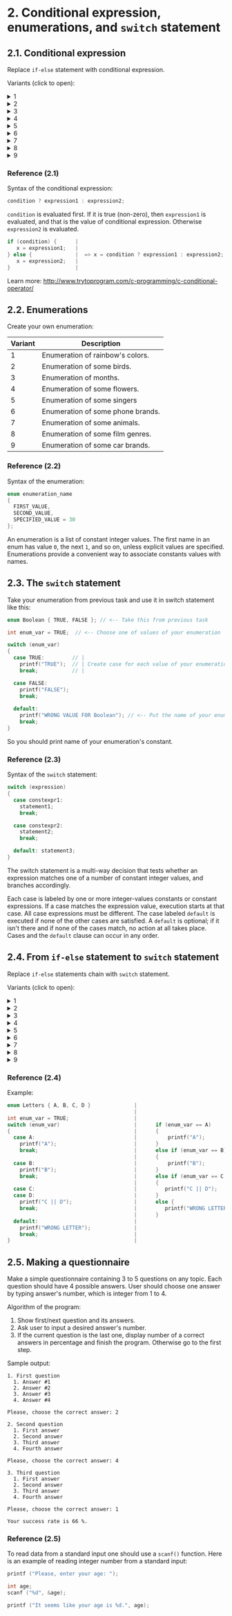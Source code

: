 # 2. Conditional expression, enumerations, and `switch` statement

## 2.1. Conditional expression

Replace `if-else` statement with conditional expression.

Variants (click to open):

<details>
<summary>1</summary>
<hr>

```c
double x = 23, y = 5.2, result;

if (x / 100 + y > 0)
{
  result = x * y
}
else
{
  result = 100 * x - y
}
```

<hr>
</details>

<details>
<summary>2</summary>
<hr>

```c
int f = 32, s = 12, result;

if (f / 5 < s * 2)
{
  result = f;
}
else
{
  result = s * s;
}
```

<hr>
</details>

<details>
<summary>3</summary>
<hr>

```c
char g = 'a', h = 'b', result;

if (g >= h)
{
  result = 'x';
}
else
{
  result = 'y';
}
```

<hr>
</details>

<details>
<summary>4</summary>
<hr>

```c
int i = 0, j = 1, result;

if (i && j || !i && !j )
{
  result = i || j;
}
else
{
  result = i && j;
}
```

<hr>
</details>

<details>
<summary>5</summary>
<hr>

```c
int e = 1, f = 0, result;

if (e && !f || !e && f)
{
  result = e && f;
}
else
{
  result = e || f;
}
```

<hr>
</details>

<details>
<summary>6</summary>
<hr>

```c
int q = 1, w = 0, result;

if (!q == w || q)
{
  result = !q;
}
else
{
  result = w || q;
}
```

<hr>
</details>

<details>
<summary>7</summary>
<hr>

```c
double k = 251.2, l = 113.1, result;

if (k % 2 > l * 3)
{
  result = k / 5;
}
else
{
  result = l * l;
}
```

<hr>
</details>

<details>
<summary>8</summary>
<hr>

```c
int a = 1, b = 2, result;

if (a < b)
{
  result = a + b;
}
else
{
  result = a - b;
}
```

<hr>
</details>

<details>
<summary>9</summary>
<hr>

```c
double c = 3.14, d = 2.57, result;

if (c == d)
{
  result = c * d;
}
else
{
  result = c / d;
}
```

<hr>
</details>

### Reference (2.1)

Syntax of the conditional expression:

```c
condition ? expression1 : expression2;
```

`condition` is evaluated first. If it is true (non-zero), then `expression1` is evaluated, and that is the value of conditional expression. Otherwise `expression2` is evaluated.

```c
if (condition) {      |
   x = expression1;   |  
} else {              |  => x = condition ? expression1 : expression2;
   x = expression2;   |
}                     |
```

Learn more: http://www.trytoprogram.com/c-programming/c-conditional-operator/

## 2.2. Enumerations

Create your own enumeration:

| Variant | Description                              |
| ------- | ---------------------------------------- |
| 1       | Enumeration of rainbow's colors.         |
| 2       | Enumeration of some birds.               |
| 3       | Enumeration of months.                   |
| 4       | Enumeration of some flowers.             |
| 5       | Enumeration of some singers              |
| 6       | Enumeration of some phone brands.        |
| 7       | Enumeration of some animals.             |
| 8       | Enumeration of some film genres.         |
| 9       | Enumeration of some car brands.          |

### Reference (2.2)

Syntax of the enumeration:

```c
enum enumeration_name
{
  FIRST_VALUE,
  SECOND_VALUE,
  SPECIFIED_VALUE = 30
};
```

An enumeration is a list of constant integer values. The first name in an enum has value `0`, the next `1`, and so on, unless explicit values are specified. Enumerations provide a convenient way to associate constants values with names.

## 2.3. The `switch` statement

Take your enumeration from previous task and use it in switch statement like this:

```c
enum Boolean { TRUE, FALSE }; // <-- Take this from previous task

int enum_var = TRUE;  // <-- Choose one of values of your enumeration

switch (enum_var)
{
  case TRUE:         // |
    printf("TRUE");  // | Create case for each value of your enumeration
    break;           // |

  case FALSE:
    printf("FALSE");
    break;
   
  default:
    printf("WRONG VALUE FOR Boolean"); // <-- Put the name of your enumeration here
    break;
}
```

So you should print name of your enumeration's constant.

### Reference (2.3)

Syntax of the `switch` statement:

```c
switch (expression)
{
  case constexpr1:
    statement1;
    break;

  case constexpr2:
    statement2;
    break;

  default: statement3;
}
```

The switch statement is a multi-way decision that tests whether an expression matches one of a number of constant integer values, and branches accordingly.

Each case is labeled by one or more integer-values constants or constant expressions. If a case matches the expression value, execution starts at that case. All case expressions must be different. The case labeled `default` is executed if none of the other cases are satisfied. A `default` is optional; if it isn't there and if none of the cases match, no action at all takes place. Cases and the `default` clause can occur in any order.

## 2.4. From `if-else` statement to `switch` statement

Replace `if-else` statements chain with `switch` statement.

Variants (click to open):

<details>
<summary>1</summary>
<hr>

```c
int number = 200;

if (number == 100 || number == 200)
{
  printf("100 || 200");
}
else if (number == 300 || number == 400 || number == 500)
{
  printf("300");
}
else if (number == 400 || number == 500)
{
  printf("400 || 500");
}
else
{
  printf("wrong value");
}
```

<hr>
</details>

<details>
<summary>2</summary>
<hr>

```c
enum Animal { CAT, DOG, SNAKE, CROCODILE };
int animal = SNAKE;

if (animal == CAT)
{
  printf("CAT");
}
else if (animal == DOG)
{
  printf("BLUE");
}
else if (animal == SNAKE || animal == CROCODILE)
{
  printf("SNAKE || CROCODILE");
}
else
{
  printf("wrong value");
}
```

<hr>
</details>

<details>
<summary>3</summary>
<hr>

```c
int number = 42;

if (number == 1)
{
  printf("1");
}
else if (number ==  2 || number ==  3)
{
  printf("2 || 3");
}
else
{
  printf("wrong value");
}
```

<hr>
</details>
<details>
<summary>4</summary>
<hr>

```c
int year = 2012;

if (year == 1147)
{
  printf("Moscow");
}
else if (year == 1760)
{
  printf("Izhevsk");
}
else if (year == 1005)
{
  printf("Kazan");
}
else
{
  printf("wrong value");
}
```

<hr>
</details>

<details>
<summary>5</summary>
<hr>

```c
enum Color { GREEN, BLUE, RED, ORANGE };
int color = ORANGE;

if (color == GREEN)
{
  printf("GREEN");
}
else if (color == BLUE)
{
  printf("BLUE");
}
else if (color == RED || color == ORANGE)
{
  printf("RED || ORANGE");
}
else
{
  printf("wrong value");
}
```

<hr>
</details>

<details>
<summary>6</summary>
<hr>

```c
enum COUNTRY { RUSSIA, USA, UK, FRANCE, SPAIN, MEXICO };
int country = RUSSIA;

if (country == CAT)
{
  printf("RUSSIAN");
}
else if (country == USA || country == UK)
{
  printf("ENGLISH");
}
else if (country == FRANCE)
{
  printf("FRENCH");
}
else if (country == SPAIN || country == MEXICO)
{
  printf("SPANISH");
}
else
{
  printf("wrong value");
}
```

<hr>
</details>

<details>
<summary>7</summary>
<hr>

```c
char symbol = 'F';

if (symbol == 'A' || symbol ==  'B')
{
  printf("A || B");
}
else if (symbol ==  'C')
{
  printf("C");
}
else
{
  printf("wrong value");
}
```

<hr>
</details>

<details>
<summary>8</summary>
<hr>

```c
char symbol = 'Z';

if (symbol == 'Q')
{
  printf("Q");
}
else if (symbol ==  'R' || symbol ==  'r')
{
  printf("R || r");
}
else if (symbol ==  'S' || symbol ==  's')
{
  printf("S || s");
}
else
{
  printf("wrong value");
}
```

<hr>
</details>

<details>
<summary>9</summary>
<hr>

```c
enum MONTH { DEC, JUN, FEB, APR, MAR, MAY, JUN };
int month = JUN;

if (month == DEC || month == JUN || month == FEB)
{
  printf("WINTER");
}
else if (month == APR || month == MAR || month == MAY)
{
  printf("SPRING");
}
else if (month == JUN)
{
  printf("SUMMER");
}
else
{
  printf("wrong value");
}
```

<hr>
</details>

### Reference (2.4)

Example:

```c
enum Letters { A, B, C, D }              | 
                                         |
int enum_var = TRUE;                     |
switch (enum_var)                        |      if (enum_var == A)
{                                        |      {
  case A:                                |          printf("A"); 
    printf("A");                         |      }
    break;                               |      else if (enum_var == B)
                                         |      {
  case B:                                |          printf("B"); 
    printf("B");                         |      }
    break;                               |      else if (enum_var == C || enum_var == D)
                                         |      {
  case C:                                |         printf("C || D");
  case D:                                |      }
    printf("C || D");                    |      else {
    break;                               |         printf("WRONG LETTER"); 
                                         |      }
  default:                               |   
    printf("WRONG LETTER");              |
    break;                               |
}                                        |
```


## 2.5. Making a questionnaire

Make a simple questionnaire containing 3 to 5 questions on any topic. Each question should have 4 possible answers. User should choose one answer by typing answer's number, which is integer from 1 to 4.

Algorithm of the program:

1. Show first/next question and its answers.
2. Ask user to input a desired answer's number.
3. If the current question is the last one, display number of a correct answers in percentage and finish the program. Otherwise go to the first step.

Sample output:

```
1. First question
  1. Answer #1
  2. Answer #2
  3. Answer #3
  4. Answer #4

Please, choose the correct answer: 2

2. Second question
  1. First answer
  2. Second answer
  3. Third answer
  4. Fourth answer

Please, choose the correct answer: 4

3. Third question
  1. First answer
  2. Second answer
  3. Third answer
  4. Fourth answer

Please, choose the correct answer: 1

Your success rate is 66 %.
```

### Reference (2.5)

To read data from a standard input one should use a `scanf()` function. Here is an example of reading integer number from a standard input:

```c
printf ("Please, enter your age: ");

int age;
scanf ("%d", &age);

printf ("It seems like your age is %d.", age);
```
